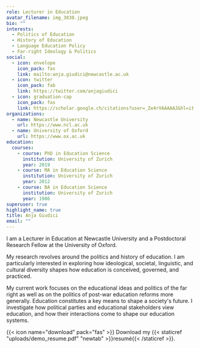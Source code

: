 ```yaml
---
role: Lecturer in Education
avatar_filename: img_3038.jpeg
bio: ""
interests:
  - Politics of Education
  - History of Education
  - Language Education Policy
  - Far-right Ideology & Politics
social:
  - icon: envelope
    icon_pack: fas
    link: mailto:anja.giudici@newcastle.ac.uk
  - icon: twitter
    icon_pack: fab
    link: https://twitter.com/anjagiudici
  - icon: graduation-cap
    icon_pack: fas
    link: https://scholar.google.ch/citations?user=_Ze4rVAAAAAJ&hl=it
organizations:
  - name: Newcastle University
    url: https://www.ncl.ac.uk
  - name: University of Oxford
    url: https://www.ox.ac.uk
education:
  courses:
    - course: PhD in Education Science
      institution: University of Zurich
      year: 2019
    - course: MA in Education Science
      institution: University of Zurich
      year: 2012
    - course: BA in Education Science
      institution: University of Zurich
      year: 1986
superuser: true
highlight_name: true
title: Anja Giudici
email: ""
---
```

I am a Lecturer in Education at Newcastle University and a Postdoctoral Research Fellow at the University of Oxford.

My research revolves around the politics and history of education. I am particularly interested in exploring how ideological, societal, linguistic, and cultural diversity shapes how education is conceived, governed, and practiced. 

My current work focuses on the educational ideas and politics of the far right as well as on the politics of post-war education reforms more generally. Education constitutes a key means to shape a society's future. I investigate how political parties and educational stakeholders view education, and how their interactions come to shape our education systems. 

{{< icon name="download" pack="fas" >}} Download my {{< staticref "uploads/demo_resume.pdf" "newtab" >}}resumé{{< /staticref >}}.